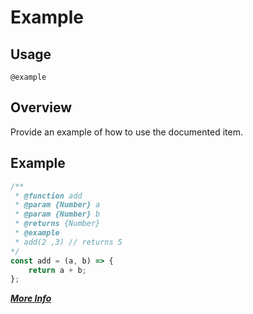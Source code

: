 # Example

## Usage
`@example`
 
## Overview
Provide an example of how to use the documented item.

## Example
```javascript
/**
 * @function add
 * @param {Number} a
 * @param {Number} b
 * @returns {Number}
 * @example
 * add(2 ,3) // returns 5
*/
const add = (a, b) => {
    return a + b;
};
```

**[_More Info_](http://usejsdoc.org/tags-example.html)**
